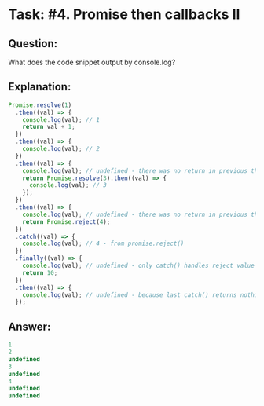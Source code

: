 # Task: #4. Promise then callbacks II

## Question:

What does the code snippet output by console.log?


## Explanation:

```javascript
Promise.resolve(1)
  .then((val) => {
    console.log(val); // 1
    return val + 1;
  })
  .then((val) => {
    console.log(val); // 2
  })
  .then((val) => {
    console.log(val); // undefined - there was no return in previous then()
    return Promise.resolve(3).then((val) => {
      console.log(val); // 3
    });
  })
  .then((val) => {
    console.log(val); // undefined - there was no return in previous then()
    return Promise.reject(4);
  })
  .catch((val) => {
    console.log(val); // 4 - from promise.reject()
  })
  .finally((val) => {
    console.log(val); // undefined - only catch() handles reject value
    return 10;
  })
  .then((val) => {
    console.log(val); // undefined - because last catch() returns nothing
  });
```

## Answer:

```javascript
1
2
undefined
3
undefined
4
undefined
undefined
```
